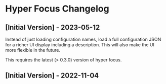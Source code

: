 # Hyper Focus Changelog

## [Initial Version] - 2023-05-12
Instead of just loading configuration names, load a full configuration JSON for a richer UI display including a description. This will also make the UI more flexible in the future.

This requires the latest (> 0.3.0) version of hyper focus.

## [Initial Version] - 2022-11-04